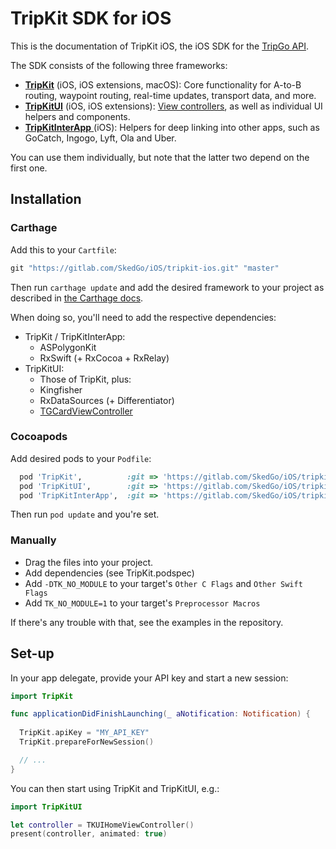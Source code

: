 # TripKit SDK for iOS

This is the documentation of TripKit iOS, the iOS SDK for the [TripGo API](https://developer.tripgo.com).

The SDK consists of the following three frameworks:

- [**TripKit**](TripKit/index.html) (iOS, iOS extensions, macOS): Core functionality for A-to-B routing, waypoint routing, real-time updates, transport data, and more.
- [**TripKitUI**](TripKitUI/index.html) (iOS, iOS extensions): [View controllers](view-controllers.md), as well as individual UI helpers and components.
- [**TripKitInterApp** ](TripKitInterApp/index.html) (iOS): Helpers for deep linking into other apps, such as GoCatch, Ingogo, Lyft, Ola and Uber.

You can use them individually, but note that the latter two depend on the first one.

## Installation

### Carthage

Add this to your `Cartfile`:

```ruby
git "https://gitlab.com/SkedGo/iOS/tripkit-ios.git" "master"
```

Then run `carthage update` and add the desired framework to your project as described in [the Carthage docs](https://github.com/Carthage/Carthage).

When doing so, you'll need to add the respective dependencies:

- TripKit / TripKitInterApp:
    - ASPolygonKit
    - RxSwift (+ RxCocoa + RxRelay)
- TripKitUI:
    - Those of TripKit, plus:
    - Kingfisher
    - RxDataSources (+ Differentiator)
    - [TGCardViewController](https://gitlab.com/SkedGo/iOS/tripgo-cards-ios)

### Cocoapods

Add desired pods to your `Podfile`:

```ruby
  pod 'TripKit',          :git => 'https://gitlab.com/SkedGo/iOS/tripkit-ios.git'
  pod 'TripKitUI',        :git => 'https://gitlab.com/SkedGo/iOS/tripkit-ios.git'
  pod 'TripKitInterApp',  :git => 'https://gitlab.com/SkedGo/iOS/tripkit-ios.git'
```

Then run `pod update` and you're set.

### Manually

- Drag the files into your project.
- Add dependencies (see TripKit.podspec)
- Add `-DTK_NO_MODULE` to your target's `Other C Flags` and `Other Swift Flags`
- Add `TK_NO_MODULE=1` to your target's `Preprocessor Macros`

If there's any trouble with that, see the examples in the repository.

## Set-up

In your app delegate, provide your API key and start a new session:

```swift
import TripKit

func applicationDidFinishLaunching(_ aNotification: Notification) {
  
  TripKit.apiKey = "MY_API_KEY"
  TripKit.prepareForNewSession()

  // ...
}
```

You can then start using TripKit and TripKitUI, e.g.:

```swift
import TripKitUI

let controller = TKUIHomeViewController()
present(controller, animated: true)
```
